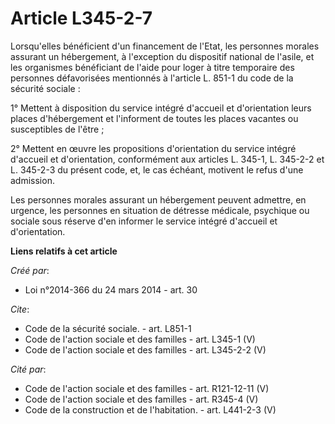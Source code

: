# Article L345-2-7

Lorsqu'elles bénéficient d'un financement de l'Etat, les personnes morales assurant un hébergement, à l'exception du
dispositif national de l'asile, et les organismes bénéficiant de l'aide pour loger à titre temporaire des personnes
défavorisées mentionnés à l'article L. 851-1 du code de la sécurité sociale : 

1° Mettent à disposition du service intégré d'accueil et d'orientation leurs places d'hébergement et l'informent de toutes
les places vacantes ou susceptibles de l'être ; 

2° Mettent en œuvre les propositions d'orientation du service intégré d'accueil et d'orientation, conformément aux articles
L. 345-1, L. 345-2-2 et L. 345-2-3 du présent code, et, le cas échéant, motivent le refus d'une admission. 

Les personnes morales assurant un hébergement peuvent admettre, en urgence, les personnes en situation de détresse médicale,
psychique ou sociale sous réserve d'en informer le service intégré d'accueil et d'orientation.

**Liens relatifs à cet article**

_Créé par_:

  - Loi n°2014-366 du 24 mars 2014 - art. 30

_Cite_:

  - Code de la sécurité sociale. - art. L851-1
  - Code de l'action sociale et des familles - art. L345-1 (V)
  - Code de l'action sociale et des familles - art. L345-2-2 (V)

_Cité par_:

  - Code de l'action sociale et des familles - art. R121-12-11 (V)
  - Code de l'action sociale et des familles - art. R345-4 (V)
  - Code de la construction et de l'habitation. - art. L441-2-3 (V)
